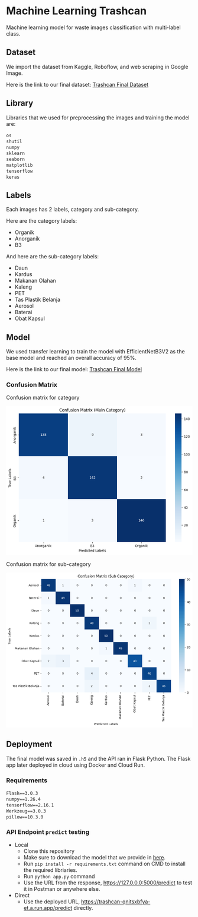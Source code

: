 # Machine Learning Trashcan
Machine learning model for waste images classification with multi-label class.

## Dataset
We import the dataset from Kaggle, Roboflow, and web scraping in Google Image.

Here is the link to our final dataset: [Trashcan Final Dataset](https://drive.google.com/drive/folders/1tF26rr-uxIigt92-l66nSy11igRYq2Cz?usp=drive_link)

## Library
Libraries that we used for preprocessing the images and training the model are:
```
os
shutil
numpy
sklearn
seaborn
matplotlib
tensorflow
keras
```

## Labels
Each images has 2 labels, category and sub-category. 

Here are the category labels:
- Organik
- Anorganik
- B3


And here are the sub-category labels:
- Daun
- Kardus
- Makanan Olahan
- Kaleng
- PET 
- Tas Plastik Belanja
- Aerosol
- Baterai
- Obat Kapsul

## Model
We used transfer learning to train the model with EfficientNetB3V2 as the base model and reached an overall accuracy of 95%.

Here is the link to our final model: [Trashcan Final Model](https://drive.google.com/file/d/1OdqTuvrEpcIc0KsFWTv0v5P-Yt3Y1_7m/view?usp=drive_link)

### Confusion Matrix
Confusion matrix for category

![Category](/images/conf-main.png)

Confusion matrix for sub-category

![Sub-category](/images/conf-sub.png)

## Deployment
The final model was saved in `.h5` and the API ran in Flask Python. The Flask app later deployed in cloud using Docker and Cloud Run.

### Requirements
```
Flask==3.0.3
numpy==1.26.4
tensorflow==2.16.1
Werkzeug==3.0.3
pillow==10.3.0
```

### API Endpoint `predict` testing
- Local
    - Clone this repository
    - Make sure to download the model that we provide in [here](https://drive.google.com/file/d/1OdqTuvrEpcIc0KsFWTv0v5P-Yt3Y1_7m/view?usp=drive_link).
    - Run `pip install -r requirements.txt` command on CMD to install the required libriaries.
    - Run `python app.py` command
    - Use the URL from the response, https://127.0.0.0:5000/predict to test it in Postman or anywhere else.
- Direct
    - Use the deployed URL, https://trashcan-qnitsxbfya-et.a.run.app/predict directly.